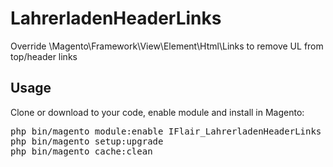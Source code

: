 LahrerladenHeaderLinks
===
Override \Magento\Framework\View\Element\Html\Links to remove UL from top/header links

<h2>Usage</h2>
Clone or download to your code, enable module and install in Magento:
<pre>
php bin/magento module:enable IFlair_LahrerladenHeaderLinks
php bin/magento setup:upgrade
php bin/magento cache:clean
</pre>
